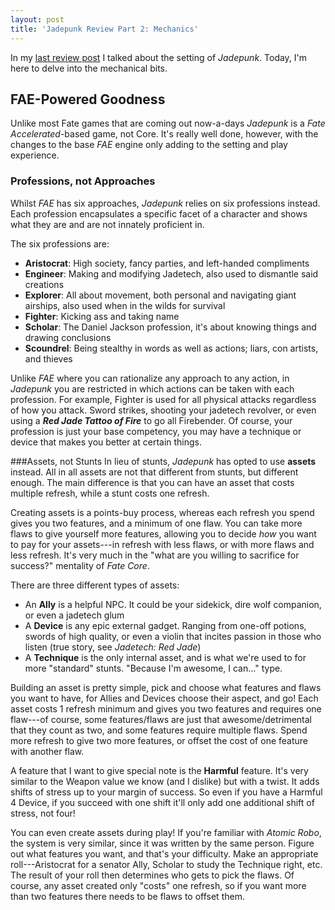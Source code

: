 ```yaml
---
layout: post
title: 'Jadepunk Review Part 2: Mechanics'
---
```


In my [last review post](/2014/08/31/jadepunk-review-part-1-setting) I talked about the setting of *Jadepunk*. Today, I'm here to delve into the mechanical bits.

<!--more-->

## FAE-Powered Goodness
Unlike most Fate games that are coming out now-a-days *Jadepunk* is a *Fate Accelerated*-based game, not Core. It's really well done, however, with the changes to the base *FAE* engine only adding to the setting and play experience.

### Professions, not Approaches
Whilst *FAE* has six approaches, *Jadepunk* relies on six professions instead. Each profession encapsulates a specific facet of a character and shows what they are and are not innately proficient in.

The six professions are:

* **Aristocrat**: High society, fancy parties, and left-handed compliments
* **Engineer**: Making and modifying Jadetech, also used to dismantle said creations
* **Explorer**: All about movement, both personal and navigating giant airships, also used when in the wilds for survival
* **Fighter**: Kicking ass and taking name
* **Scholar**: The Daniel Jackson profession, it's about knowing things and drawing conclusions
* **Scoundrel**: Being stealthy in words as well as actions; liars, con artists, and thieves

Unlike *FAE* where you can rationalize any approach to any action, in *Jadepunk* you are restricted in which actions can be taken with each profession. For example, Fighter is used for all physical attacks regardless of how you attack. Sword strikes, shooting your jadetech revolver, or even using a ***Red Jade Tattoo of Fire*** to go all Firebender. Of course, your profession is just your base competency, you may have a technique or device that makes you better at certain things.

###Assets, not Stunts
In lieu of stunts, *Jadepunk* has opted to use **assets** instead. All in all assets are not that different from stunts, but different enough. The main difference is that you can have an asset that costs multiple refresh, while a stunt costs one refresh.

Creating assets is a points-buy process, whereas each refresh you spend gives you two features, and a minimum of one flaw. You can take more flaws to give yourself more features, allowing you to decide *how* you want to pay for your assets---in refresh with less flaws, or with more flaws and less refresh. It's very much in the "what are you willing to sacrifice for success?" mentality of *Fate Core*.

There are three different types of assets:

* An **Ally** is a helpful NPC. It could be your sidekick, dire wolf companion, or even a jadetech glum
* A **Device** is any epic external gadget. Ranging from one-off potions, swords of high quality, or even a violin that incites passion in those who listen (true story, see *Jadetech: Red Jade*)
* A **Technique** is the only internal asset, and is what we're used to for more "standard" stunts. "Because I'm awesome, I can…" type.

Building an asset is pretty simple, pick and choose what features and flaws you want to have, for Allies and Devices choose their aspect, and go! Each asset costs 1 refresh minimum and gives you two features and requires one flaw---of course, some features/flaws are just that awesome/detrimental that they count as two, and some features require multiple flaws. Spend more refresh to give two more features, or offset the cost of one feature with another flaw.

A feature that I want to give special note is the **Harmful** feature. It's very similar to the Weapon value we know (and I dislike) but with a twist. It adds shifts of stress up to your margin of success. So even if you have a Harmful 4 Device, if you succeed with one shift it'll only add one additional shift of stress, not four!

You can even create assets during play! If you're familiar with *Atomic Robo*, the system is very similar, since it was written by the same person. Figure out what features you want, and that's your difficulty. Make an appropriate roll---Aristocrat for a senator Ally, Scholar to study the Technique right, etc. The result of your roll then determines who gets to pick the flaws. Of course, any asset created only "costs" one refresh, so if you want more than two features there needs to be flaws to offset them.
